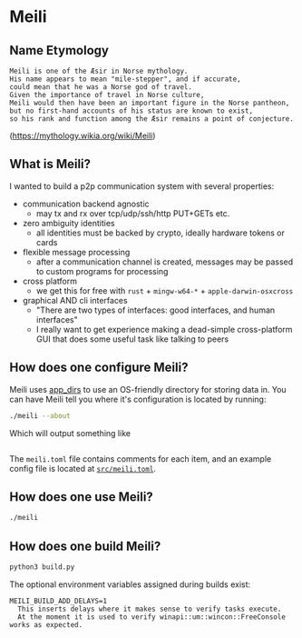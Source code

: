 
# Meili

## Name Etymology

```
Meili is one of the Æsir in Norse mythology.
His name appears to mean "mile-stepper", and if accurate,
could mean that he was a Norse god of travel.
Given the importance of travel in Norse culture,
Meili would then have been an important figure in the Norse pantheon,
but no first-hand accounts of his status are known to exist,
so his rank and function among the Æsir remains a point of conjecture.
```
(https://mythology.wikia.org/wiki/Meili)

## What is Meili?

I wanted to build a p2p communication system with several properties:

 - communication backend agnostic
    - may tx and rx over tcp/udp/ssh/http PUT+GETs etc.
 - zero ambiguity identities
    - all identities must be backed by crypto, ideally hardware tokens or cards
 - flexible message processing
    - after a communication channel is created, messages may be passed to custom programs for processing
 - cross platform
    - we get this for free with `rust` + `mingw-w64-*` + `apple-darwin-osxcross`
 - graphical AND cli interfaces
    - "There are two types of interfaces: good interfaces, and human interfaces"
    - I really want to get experience making a dead-simple cross-platform GUI that does some useful task like talking to peers

## How does one configure Meili?

Meili uses [app_dirs](https://docs.rs/app_dirs/1.2.1/app_dirs/) to use an OS-friendly directory
for storing data in. You can have Meili tell you where it's configuration is located by running:

```bash
./meili --about
```

Which will output something like

```

```

The `meili.toml` file contains comments for each item, and
an example config file is located at [`src/meili.toml`](src/meili.toml).


## How does one use Meili?

```bash
./meili
```

## How does one build Meili?

```bash
python3 build.py
```

The optional environment variables assigned during builds exist:

```
MEILI_BUILD_ADD_DELAYS=1
  This inserts delays where it makes sense to verify tasks execute.
  At the moment it is used to verify winapi::um::wincon::FreeConsole works as expected.
  
```


